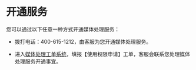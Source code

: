 # 开通服务

您可以通过以下任意一种方式开通媒体处理服务：

-   拨打电话：400-615-1212，由客服为您开通媒体处理服务。

-   进入[媒体处理工单系统](https://ticket.jdcloud.com/applyorder/form?cateId=352&questionId=821)，填报【使用权限申请】工单，客服会联系您处理媒体处理服务开通事宜。
